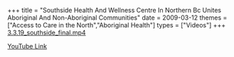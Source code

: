 +++
title = "Southside Health And Wellness Centre In Northern Bc Unites Aboriginal And Non-Aboriginal Communities"
date = 2009-03-12
themes = ["Access to Care in the North","Aboriginal Health"]
types = ["Videos"]
+++
[3.3.19_southside_final.mp4](/files/3.3.19_southside_final.mp4)

[YouTube Link](https://www.youtube.com/watch?v=9Cc1x1hLLBk)

